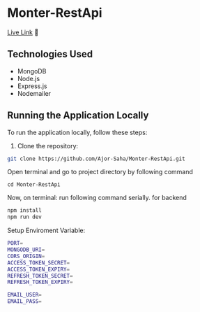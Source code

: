 # Monter-RestApi

[Live Link](https://monter-rest-api.vercel.app/) 🚀

## Technologies Used

- MongoDB
- Node.js
- Express.js
- Nodemailer

## Running the Application Locally

To run the application locally, follow these steps:

1. Clone the repository:
```bash
git clone https://github.com/Ajor-Saha/Monter-RestApi.git
```

Open terminal and go to project directory by following command

```
cd Monter-RestApi
```


Now, on terminal: 
run following command serially. for backend
```bash
npm install
npm run dev
```

Setup Enviroment Variable: 
```bash
PORT=
MONGODB_URI=
CORS_ORIGIN=
ACCESS_TOKEN_SECRET=
ACCESS_TOKEN_EXPIRY=
REFRESH_TOKEN_SECRET=
REFRESH_TOKEN_EXPIRY=

EMAIL_USER=
EMAIL_PASS=

```